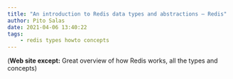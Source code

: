 ```yaml
---
title: "An introduction to Redis data types and abstractions – Redis"
author: Pito Salas
date: 2021-04-06 13:40:22
tags:
    - redis types howto concepts
---
```


(**Web site except:** Great overview of how Redis works, all the types and concepts) 
